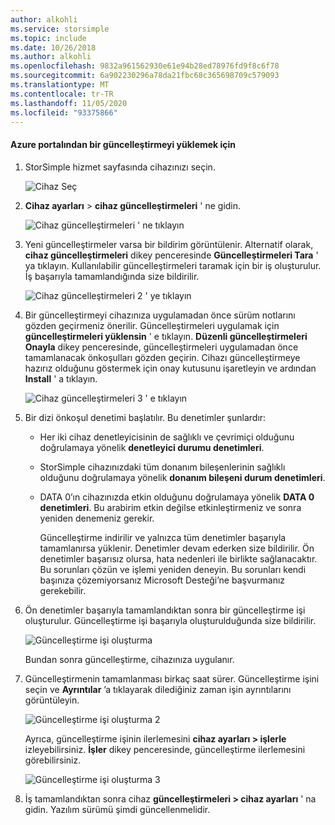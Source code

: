 ```yaml
---
author: alkohli
ms.service: storsimple
ms.topic: include
ms.date: 10/26/2018
ms.author: alkohli
ms.openlocfilehash: 9832a961562930e61e94b28ed78976fd9f8c6f78
ms.sourcegitcommit: 6a902230296a78da21fbc68c365698709c579093
ms.translationtype: MT
ms.contentlocale: tr-TR
ms.lasthandoff: 11/05/2020
ms.locfileid: "93375866"
---
```

#### <a name="to-install-an-update-from-the-azure-portal"></a>Azure portalından bir güncelleştirmeyi yüklemek için

1. StorSimple hizmet sayfasında cihazınızı seçin.

    ![Cihaz Seç](./media/storsimple-8000-install-update5-via-portal/update1.png)

2. **Cihaz ayarları**  >  **cihaz güncelleştirmeleri** ' ne gidin.

    ![Cihaz güncelleştirmeleri ' ne tıklayın](./media/storsimple-8000-install-update5-via-portal/update2.png)

2. Yeni güncelleştirmeler varsa bir bildirim görüntülenir. Alternatif olarak, **cihaz güncelleştirmeleri** dikey penceresinde **Güncelleştirmeleri Tara** ' ya tıklayın. Kullanılabilir güncelleştirmeleri taramak için bir iş oluşturulur. İş başarıyla tamamlandığında size bildirilir.

    ![Cihaz güncelleştirmeleri 2 ' ye tıklayın](./media/storsimple-8000-install-update5-via-portal/update3.png)

3. Bir güncelleştirmeyi cihazınıza uygulamadan önce sürüm notlarını gözden geçirmeniz önerilir. Güncelleştirmeleri uygulamak için **güncelleştirmeleri yüklensin** ' e tıklayın. **Düzenli güncelleştirmeleri Onayla** dikey penceresinde, güncelleştirmeleri uygulamadan önce tamamlanacak önkoşulları gözden geçirin. Cihazı güncelleştirmeye hazırız olduğunu göstermek için onay kutusunu işaretleyin ve ardından **Install** ' a tıklayın.

    ![Cihaz güncelleştirmeleri 3 ' e tıklayın](./media/storsimple-8000-install-update5-via-portal/update4.png)

6. Bir dizi önkoşul denetimi başlatılır. Bu denetimler şunlardır:
   
   * Her iki cihaz denetleyicisinin de sağlıklı ve çevrimiçi olduğunu doğrulamaya yönelik **denetleyici durumu denetimleri**.
   * StorSimple cihazınızdaki tüm donanım bileşenlerinin sağlıklı olduğunu doğrulamaya yönelik **donanım bileşeni durum denetimleri**.
   * DATA 0’ın cihazınızda etkin olduğunu doğrulamaya yönelik **DATA 0 denetimleri**. Bu arabirim etkin değilse etkinleştirmeniz ve sonra yeniden denemeniz gerekir.

     Güncelleştirme indirilir ve yalnızca tüm denetimler başarıyla tamamlanırsa yüklenir. Denetimler devam ederken size bildirilir. Ön denetimler başarısız olursa, hata nedenleri ile birlikte sağlanacaktır. Bu sorunları çözün ve işlemi yeniden deneyin. Bu sorunları kendi başınıza çözemiyorsanız Microsoft Desteği’ne başvurmanız gerekebilir.

7. Ön denetimler başarıyla tamamlandıktan sonra bir güncelleştirme işi oluşturulur. Güncelleştirme işi başarıyla oluşturulduğunda size bildirilir.
   
    ![Güncelleştirme işi oluşturma](./media/storsimple-8000-install-update5-via-portal/update6.png)
   
    Bundan sonra güncelleştirme, cihazınıza uygulanır.

9. Güncelleştirmenin tamamlanması birkaç saat sürer. Güncelleştirme işini seçin ve **Ayrıntılar** ’a tıklayarak dilediğiniz zaman işin ayrıntılarını görüntüleyin.

    ![Güncelleştirme işi oluşturma 2](./media/storsimple-8000-install-update5-via-portal/update8.png)

     Ayrıca, güncelleştirme işinin ilerlemesini **cihaz ayarları > işlerle** izleyebilirsiniz. **İşler** dikey penceresinde, güncelleştirme ilerlemesini görebilirsiniz.

     ![Güncelleştirme işi oluşturma 3](./media/storsimple-8000-install-update5-via-portal/update7.png)

10. İş tamamlandıktan sonra cihaz **güncelleştirmeleri > cihaz ayarları** ' na gidin. Yazılım sürümü şimdi güncellenmelidir.

